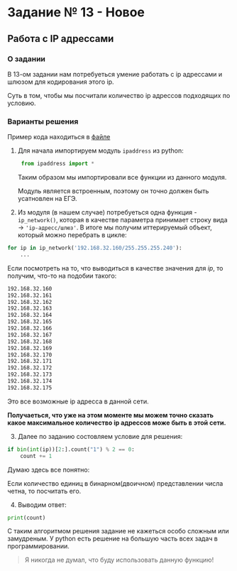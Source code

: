 # Задание № 13 - Новое
## Работа с IP адрессами


### **О задании**


В 13-ом задании нам потребуеться умение работать с ip адрессами и шлюзом для кодирования этого ip. 

Суть в том, чтобы мы посчитали количество ip адрессов подходящих по условию.



### **Варианты решения**

Пример кода находиться в [файле](task13.py)

1. Для начала импортируем модуль `ipaddress` из python:
   ```python
    from ipaddress import *
   ```

    Таким образом мы импортировали все функции из данного модуля.

    Модуль является встроенным, поэтому он точно должен быть усатновлен на ЕГЭ.

2. Из модуля (в нашем случае) потребуеться одна функция - `ip_network()`, которая в качестве параметра принимает строку вида -> ```'ip-адресс/шлюз'```. В итоге мы получим иттерируемый объект, который можно перебрать в цикле:

```python
for ip in ip_network('192.168.32.160/255.255.255.240'):
    ...
```

Если посмотреть на то, что выводиться в качестве значения для *ip*, то получим, что-то на подобии такого:
```bash
192.168.32.160
192.168.32.161
192.168.32.162
192.168.32.163
192.168.32.164
192.168.32.165
192.168.32.166
192.168.32.167
192.168.32.168
192.168.32.169
192.168.32.170
192.168.32.171
192.168.32.172
192.168.32.173
192.168.32.174
192.168.32.175
```

Это все возможные ip адресса в данной сети.

**Получаеться, что уже на этом моменте мы можем точно сказать какое максимальное количество ip адрессов може быть в этой сети.**

3. Далее по заданию состовляем условие для решения:

```python
if bin(int(ip))[2:].count("1") % 2 == 0:
    count += 1
```

Думаю здесь все понятно: 

Если количество единиц в бинарном(двоичном) представлении числа четна, то посчитать его.


4. Выводим ответ:
   
```python
print(count)
```


С таким алгоритмом решения задание не кажеться особо сложным или замудреным. У python есть решение на большую часть всех задач в программировании.

> Я никогда не думал, что буду использовать данную функцию!